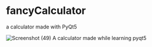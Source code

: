 # fancyCalculator
a calculator made with PyQt5 

![Screenshot (49)](https://user-images.githubusercontent.com/58964484/89364943-9f5d6c00-d6a1-11ea-8d54-b8f8acd0162e.png)
A calculator made while learning pyqt5
